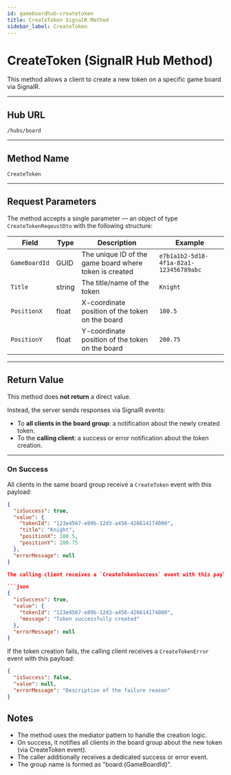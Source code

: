 ```yaml
---
id: gameboardhub-createtoken
title: CreateToken SignalR Method
sidebar_label: CreateToken
---
```


# CreateToken (SignalR Hub Method)

This method allows a client to create a new token on a specific game board via SignalR.

---

## Hub URL

`/hubs/board`

---

## Method Name

`CreateToken`

---

## Request Parameters

The method accepts a single parameter — an object of type `CreateTokenReqeustDto` with the following structure:

| Field        | Type  | Description                                | Example                                  |
|--------------|-------|--------------------------------------------|------------------------------------------|
| `GameBoardId`| GUID  | The unique ID of the game board where token is created | `e7b1a1b2-5d18-4f1a-82a1-123456789abc` |
| `Title`      | string| The title/name of the token                | `Knight`                                 |
| `PositionX`  | float | X-coordinate position of the token on the board | `100.5`                                  |
| `PositionY`  | float | Y-coordinate position of the token on the board | `200.75`                                 |

---

## Return Value

This method does **not return** a direct value.

Instead, the server sends responses via SignalR events:

- To **all clients in the board group**: a notification about the newly created token.
- To the **calling client**: a success or error notification about the token creation.

---

### On Success

All clients in the same board group receive a `CreateToken` event with this payload:

```json
{
  "isSuccess": true,
  "value": {
    "tokenId": "123e4567-e89b-12d3-a456-426614174000",
    "title": "Knight",
    "positionX": 100.5,
    "positionY": 200.75
  },
  "errorMessage": null
}

The calling client receives a `CreateTokenSuccess` event with this payload:

```json
{
  "isSuccess": true,
  "value": {
    "tokenId": "123e4567-e89b-12d3-a456-426614174000",
    "message": "Token successfully created"
  },
  "errorMessage": null
}
```

If the token creation fails, the calling client receives a `CreateTokenError` event with this payload:

```json
{
  "isSuccess": false,
  "value": null,
  "errorMessage": "Description of the failure reason"
}
```

## Notes

- The method uses the mediator pattern to handle the creation logic.
- On success, it notifies all clients in the board group about the new token (via CreateToken event).
- The caller additionally receives a dedicated success or error event.
- The group name is formed as "board:{GameBoardId}".